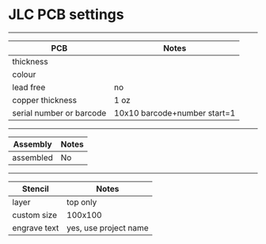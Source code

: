 # JLC PCB settings

---

| PCB | Notes |
|-|-|
| thickness | |
| colour    | |
| lead free | no |
| copper thickness | 1 oz |
| serial number or barcode | 10x10 barcode+number start=1 |

---

| Assembly | Notes |
|-|-|
| assembled | No |

---

| Stencil | Notes |
|-|-|
| layer | top only |
| custom size | 100x100 |
| engrave text | yes, use project name |
